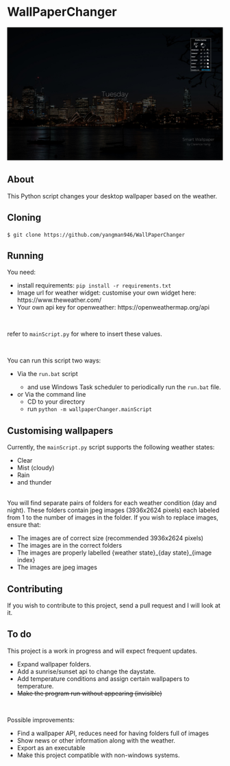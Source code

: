 # WallPaperChanger

<p align="center">
    <img src=".github/images/wallpaper.jpeg" alt="wallpaper">
</p>

## About
This Python script changes your desktop wallpaper based on the weather.
  
## Cloning

`$ git clone https://github.com/yangman946/WallPaperChanger`

## Running
You need:
<ul>
  <li>install requirements: <code>pip install -r requirements.txt</code> </li>
  <li>Image url for weather widget: customise your own widget here: https://www.theweather.com/</li>
  <li>Your own api key for openweather: https://openweathermap.org/api </li>
</ul>

<br>

refer to `mainScript.py` for where to insert these values. 

<br>

You can run this script two ways:

<ul>
  <li>Via the <code>run.bat</code> script</li>
    <ul>
        <li>and use Windows Task scheduler to periodically run the <code>run.bat</code> file. </li>
    </ul>
  <li>or Via the command line
    <ul>
      <li>CD to your directory</li>
      <li>run <code>python -m wallpaperChanger.mainScript</code> </li>
    </ul>
  </li>
</ul>



## Customising wallpapers

Currently, the `mainScript.py` script supports the following weather states:
<ul>
  <li>Clear </li>
  <li>Mist (cloudy)</li>
  <li>Rain </li>
  <li>and thunder </li>
</ul>

<br>
You will find separate pairs of folders for each weather condition (day and night). 
These folders contain jpeg images (3936x2624 pixels) each labeled from 1 to the number of images in the folder. 
If you wish to replace images, ensure that:
<br>
<ul>
  <li>The images are of correct size (recommended 3936x2624 pixels)</li>
  <li>The images are in the correct folders</li>
  <li>The images are properly labelled {weather state}_{day state}_{image index} </li>
  <li>The images are jpeg images </li>
</ul>


## Contributing

If you wish to contribute to this project, send a pull request and I will look at it.

## To do

This project is a work in progress and will expect frequent updates.
<br>
<ul>
  <li>Expand wallpaper folders.</li>
  <li>Add a sunrise/sunset api to change the daystate. </li>
  <li>Add temperature conditions and assign certain wallpapers to temperature. </li>
  <li><s>Make the program run without appearing (invisible)</s></li>
</ul>

<br>

Possible improvements:
<br>
<ul>
  <li>Find a wallpaper API, reduces need for having folders full of images</li>
  <li>Show news or other information along with the weather.</li>
  <li>Export as an executable</li>
  <li>Make this project compatible with non-windows systems.</li>
</ul>
